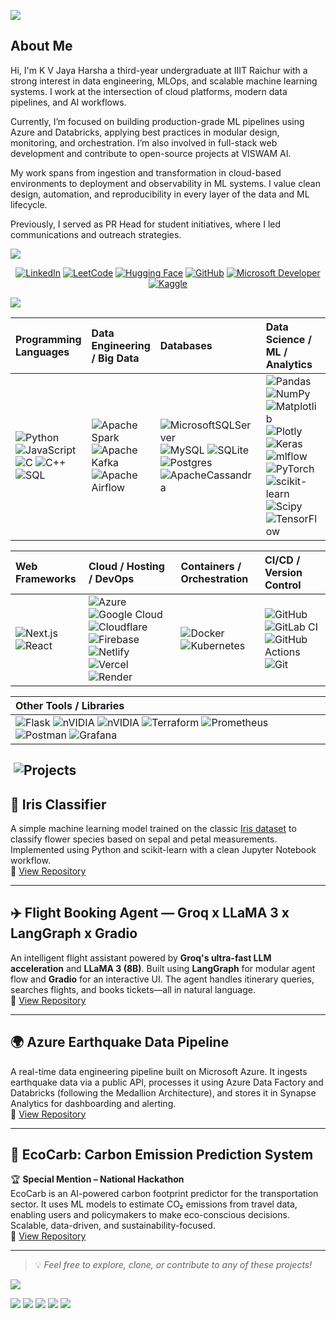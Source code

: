 ![](https://res.cloudinary.com/dauquyghy/image/upload/v1748776427/intro.gif)

## About Me

Hi, I'm K V Jaya Harsha a third-year undergraduate at IIIT Raichur with a strong interest in data engineering, MLOps, and scalable machine learning systems. I work at the intersection of cloud platforms, modern data pipelines, and AI workflows.

Currently, I’m focused on building production-grade ML pipelines using Azure and Databricks, applying best practices in modular design, monitoring, and orchestration. I’m also involved in full-stack web development and contribute to open-source projects at VISWAM AI.

My work spans from ingestion and transformation in cloud-based environments to deployment and observability in ML systems. I value clean design, automation, and reproducibility in every layer of the data and ML lifecycle.

Previously, I served as PR Head for student initiatives, where I led communications and outreach strategies.

![](https://res.cloudinary.com/dauquyghy/image/upload/v1748776718/profile_wzisea.png)

<div align="center">

[![LinkedIn](https://res.cloudinary.com/dauquyghy/image/upload/v1748777022/linkedin_twjp6v.png)](https://www.linkedin.com/in/kvjharsha/)
[![LeetCode](https://res.cloudinary.com/dauquyghy/image/upload/v1748777022/leetcode_r6e8ae.png)](https://leetcode.com/u/cs23b1034/)
[![Hugging Face](https://res.cloudinary.com/dauquyghy/image/upload/v1748777021/huggingface_ue8rja.png)](https://huggingface.co/callmekvj)
[![GitHub](https://res.cloudinary.com/dauquyghy/image/upload/v1748777022/github_jrlc3v.png)](https://github.com/kvj-harsha)
[![Microsoft Developer](https://res.cloudinary.com/dauquyghy/image/upload/v1748777022/microsoft_lk58k2.png)](https://learn.microsoft.com/en-us/users/kvjharsha/)
[![Kaggle](https://res.cloudinary.com/dauquyghy/image/upload/v1748777022/kaggle_dq1rmb.png)](https://www.kaggle.com/callmekvj)

</div>

![](https://res.cloudinary.com/dauquyghy/image/upload/v1748776718/techstack_hhmtrl.png)

<center>

| Programming Languages                        | Data Engineering / Big Data                     | Databases                               | Data Science / ML / Analytics                |
|:----------------------------------------------|:------------------------------------------------|:----------------------------------------|:----------------------------------------------|
| ![Python](https://img.shields.io/badge/python-3670A0?style=flat-square&logo=python&logoColor=ffdd54) ![JavaScript](https://img.shields.io/badge/javascript-%23323330.svg?style=flat-square&logo=javascript&logoColor=%23F7DF1E) ![C](https://img.shields.io/badge/c-%2300599C.svg?style=flat-square&logo=c&logoColor=white) ![C++](https://img.shields.io/badge/c++-%2300599C.svg?style=flat-square&logo=c%2B%2B&logoColor=white) ![SQL](https://img.shields.io/badge/SQL-4479A1.svg?style=flat-square&logo=postgresql&logoColor=white) | ![Apache Spark](https://img.shields.io/badge/Apache%20Spark-FDEE21?style=flat-square&logo=apachespark&logoColor=black) ![Apache Kafka](https://img.shields.io/badge/Apache%20Kafka-000?style=flat-square&logo=apachekafka) ![Apache Airflow](https://img.shields.io/badge/Apache%20Airflow-017CEE?style=flat-square&logo=Apache%20Airflow&logoColor=white) | ![MicrosoftSQLServer](https://img.shields.io/badge/Microsoft%20SQL%20Server-CC2927?style=flat-square&logo=microsoft%20sql%20server&logoColor=white) ![MySQL](https://img.shields.io/badge/mysql-4479A1.svg?style=flat-square&logo=mysql&logoColor=white) ![SQLite](https://img.shields.io/badge/sqlite-%2307405e.svg?style=flat-square&logo=sqlite&logoColor=white) ![Postgres](https://img.shields.io/badge/postgres-%23316192.svg?style=flat-square&logo=postgresql&logoColor=white) ![ApacheCassandra](https://img.shields.io/badge/cassandra-%231287B1.svg?style=flat-square&logo=apache-cassandra&logoColor=white) | ![Pandas](https://img.shields.io/badge/pandas-%23150458.svg?style=flat-square&logo=pandas&logoColor=white) ![NumPy](https://img.shields.io/badge/numpy-%23013243.svg?style=flat-square&logo=numpy&logoColor=white) ![Matplotlib](https://img.shields.io/badge/Matplotlib-%23ffffff.svg?style=flat-square&logo=Matplotlib&logoColor=black) ![Plotly](https://img.shields.io/badge/Plotly-%233F4F75.svg?style=flat-square&logo=plotly&logoColor=white) ![Keras](https://img.shields.io/badge/Keras-%23D00000.svg?style=flat-square&logo=Keras&logoColor=white) ![mlflow](https://img.shields.io/badge/mlflow-%23d9ead3.svg?style=flat-square&logo=numpy&logoColor=blue) ![PyTorch](https://img.shields.io/badge/PyTorch-%23EE4C2C.svg?style=flat-square&logo=PyTorch&logoColor=white) ![scikit-learn](https://img.shields.io/badge/scikit--learn-%23F7931E.svg?style=flat-square&logo=scikit-learn&logoColor=white) ![Scipy](https://img.shields.io/badge/SciPy-%230C55A5.svg?style=flat-square&logo=scipy&logoColor=%white) ![TensorFlow](https://img.shields.io/badge/TensorFlow-%23FF6F00.svg?style=flat-square&logo=TensorFlow&logoColor=white) |

| Web Frameworks                              | Cloud / Hosting / DevOps                         | Containers / Orchestration              | CI/CD / Version Control                   |
|:----------------------------------------------|:------------------------------------------------|:----------------------------------------|:------------------------------------------|
| ![Next.js](https://img.shields.io/badge/Next-black?style=flat-square&logo=next.js&logoColor=white) ![React](https://img.shields.io/badge/react-%2320232a.svg?style=flat-square&logo=react&logoColor=%2361DAFB) | ![Azure](https://img.shields.io/badge/azure-%230072C6.svg?style=flat-square&logo=microsoftazure&logoColor=white) ![Google Cloud](https://img.shields.io/badge/GoogleCloud-%234285F4.svg?style=flat-square&logo=google-cloud&logoColor=white) ![Cloudflare](https://img.shields.io/badge/Cloudflare-F38020?style=flat-square&logo=Cloudflare&logoColor=white) ![Firebase](https://img.shields.io/badge/firebase-%23039BE5.svg?style=flat-square&logo=firebase) ![Netlify](https://img.shields.io/badge/netlify-%23000000.svg?style=flat-square&logo=netlify&logoColor=#00C7B7) ![Vercel](https://img.shields.io/badge/vercel-%23000000.svg?style=flat-square&logo=vercel&logoColor=white) ![Render](https://img.shields.io/badge/Render-%46E3B7.svg?style=flat-square&logo=render&logoColor=white) | ![Docker](https://img.shields.io/badge/docker-%230db7ed.svg?style=flat-square&logo=docker&logoColor=white) ![Kubernetes](https://img.shields.io/badge/kubernetes-%23326ce5.svg?style=flat-square&logo=kubernetes&logoColor=white) | ![GitHub](https://img.shields.io/badge/github-%23121011.svg?style=flat-square&logo=github&logoColor=white) ![GitLab CI](https://img.shields.io/badge/gitlab%20CI-%23181717.svg?style=flat-square&logo=gitlab&logoColor=white) ![GitHub Actions](https://img.shields.io/badge/github%20actions-%232671E5.svg?style=flat-square&logo=githubactions&logoColor=white) ![Git](https://img.shields.io/badge/git-%23F05033.svg?style=flat-square&logo=git&logoColor=white) |

| Other Tools / Libraries                     |
|:---------------------------------------------|
| ![Flask](https://img.shields.io/badge/flask-%23000.svg?style=flat-square&logo=flask&logoColor=white) ![nVIDIA](https://img.shields.io/badge/nVIDIA-%2376B900.svg?style=flat-square&logo=nVIDIA&logoColor=white) ![nVIDIA](https://img.shields.io/badge/cuda-000000.svg?style=flat-square&logo=nVIDIA&logoColor=green) ![Terraform](https://img.shields.io/badge/terraform-%235835CC.svg?style=flat-square&logo=terraform&logoColor=white) ![Prometheus](https://img.shields.io/badge/Prometheus-E6522C?style=flat-square&logo=Prometheus&logoColor=white) ![Postman](https://img.shields.io/badge/Postman-FF6C37?style=flat-square&logo=postman&logoColor=white) ![Grafana](https://img.shields.io/badge/grafana-%23F46800.svg?style=flat-square&logo=grafana&logoColor=white) |

</center>

## ‎ ![Projects](https://res.cloudinary.com/dauquyghy/image/upload/v1748777250/5_g6shxd.png)

## 🌸 Iris Classifier  
A simple machine learning model trained on the classic [Iris dataset](https://archive.ics.uci.edu/ml/datasets/iris) to classify flower species based on sepal and petal measurements. Implemented using Python and scikit-learn with a clean Jupyter Notebook workflow.  
🔗 [View Repository](https://github.com/Kvj-Harsha/iris-classifier-app)

---

## ✈️ Flight Booking Agent — Groq x LLaMA 3 x LangGraph x Gradio  
An intelligent flight assistant powered by **Groq's ultra-fast LLM acceleration** and **LLaMA 3 (8B)**. Built using **LangGraph** for modular agent flow and **Gradio** for an interactive UI. The agent handles itinerary queries, searches flights, and books tickets—all in natural language.  
🔗 [View Repository](https://github.com/Kvj-Harsha/langgraph-groq-flight-booking-agent)

---

## 🌍 Azure Earthquake Data Pipeline  
A real-time data engineering pipeline built on Microsoft Azure. It ingests earthquake data via a public API, processes it using Azure Data Factory and Databricks (following the Medallion Architecture), and stores it in Synapse Analytics for dashboarding and alerting.  
🔗 [View Repository](https://github.com/Kvj-Harsha/earthquakepipeline)

---

## 🌱 EcoCarb: Carbon Emission Prediction System  
🏆 **Special Mention – National Hackathon**  
EcoCarb is an AI-powered carbon footprint predictor for the transportation sector. It uses ML models to estimate CO₂ emissions from travel data, enabling users and policymakers to make eco-conscious decisions. Scalable, data-driven, and sustainability-focused.  
🔗 [View Repository](https://github.com/Kvj-Harsha/ecocarb)

---

> 💡 *Feel free to explore, clone, or contribute to any of these projects!*


![](https://res.cloudinary.com/dauquyghy/image/upload/v1748776717/githubstats_bad9bm.png)

![](https://github-readme-stats.vercel.app/api?username=kvj-harsha&theme=blue_navy&hide_border=false&include_all_commits=true&count_private=true)
![](https://nirzak-streak-stats.vercel.app/?user=kvj-harsha&theme=blue_navy&hide_border=false)
![](https://github-readme-stats.vercel.app/api/top-langs/?username=kvj-harsha&theme=blue_navy&hide_border=false&include_all_commits=true&count_private=true&layout=compact)
![](http://github-profile-summary-cards.vercel.app/api/cards/profile-details?username=kvj-harsha&theme=midnight_purple)
![](https://github-contributor-stats.vercel.app/api?username=kvj-harsha&limit=5&theme=blue_navy&combine_all_yearly_contributions=true)


<!--
![](https://res.cloudinary.com/dauquyghy/image/upload/v1748777250/5_g6shxd.png)

<p align="center">
  <a href="https://github.com/kvj-harsha/studentsphere" target="_blank">
    <img src="https://res.cloudinary.com/dtqhbvndz/image/upload/v1747634199/1_axsb0q.png" width="33%">
  </a>
  <a href="https://github.com/kvj-harsha/ecocarb" target="_blank">
    <img src="https://res.cloudinary.com/dtqhbvndz/image/upload/v1747634198/2_zoafoq.png" width="33%">
  </a>
  <a href="https://github.com/kvj-harsha/acadelytics" target="_blank">
    <img src="https://res.cloudinary.com/dtqhbvndz/image/upload/v1747634199/3_kmbnvd.png" width="33%">
  </a>
</p>




![](https://res.cloudinary.com/dauquyghy/image/upload/v1748777250/6_urdtjy.png)
![](https://res.cloudinary.com/dauquyghy/image/upload/v1748777250/7_rxeev0.png)

-->


